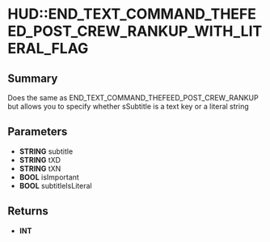 # HUD::END_TEXT_COMMAND_THEFEED_POST_CREW_RANKUP_WITH_LITERAL_FLAG

## Summary
Does the same as END_TEXT_COMMAND_THEFEED_POST_CREW_RANKUP but allows you to specify whether sSubtitle is a text key or a literal string

## Parameters
* **STRING** subtitle
* **STRING** tXD
* **STRING** tXN
* **BOOL** isImportant
* **BOOL** subtitleIsLiteral

## Returns
* **INT**